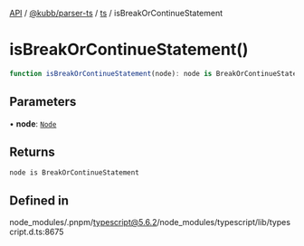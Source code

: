 [API](../../../../../packages.md) / [@kubb/parser-ts](../../../index.md) / [ts](../index.md) / isBreakOrContinueStatement

# isBreakOrContinueStatement()

```ts
function isBreakOrContinueStatement(node): node is BreakOrContinueStatement
```

## Parameters

• **node**: [`Node`](../interfaces/Node.md)

## Returns

`node is BreakOrContinueStatement`

## Defined in

node\_modules/.pnpm/typescript@5.6.2/node\_modules/typescript/lib/typescript.d.ts:8675
